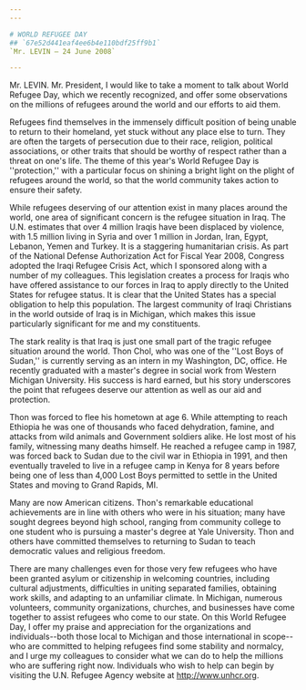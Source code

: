 ```yaml
---
---

# WORLD REFUGEE DAY
## `67e52d441eaf4ee6b4e110bdf25ff9b1`
`Mr. LEVIN — 24 June 2008`

---
```



Mr. LEVIN. Mr. President, I would like to take a moment to talk about 
World Refugee Day, which we recently recognized, and offer some 
observations on the millions of refugees around the world and our 
efforts to aid them.



Refugees find themselves in the immensely difficult position of being 
unable to return to their homeland, yet stuck without any place else to 
turn. They are often the targets of persecution due to their race, 
religion, political associations, or other traits that should be worthy 
of respect rather than a threat on one's life. The theme of this year's 
World Refugee Day is ''protection,'' with a particular focus on shining 
a bright light on the plight of refugees around the world, so that the 
world community takes action to ensure their safety.

While refugees deserving of our attention exist in many places around 
the world, one area of significant concern is the refugee situation in 
Iraq. The U.N. estimates that over 4 million Iraqis have been displaced 
by violence, with 1.5 million living in Syria and over 1 million in 
Jordan, Iran, Egypt, Lebanon, Yemen and Turkey. It is a staggering 
humanitarian crisis. As part of the National Defense Authorization Act 
for Fiscal Year 2008, Congress adopted the Iraqi Refugee Crisis Act, 
which I sponsored along with a number of my colleagues. This 
legislation creates a process for Iraqis who have offered assistance to 
our forces in Iraq to apply directly to the United States for refugee 
status. It is clear that the United States has a special obligation to 
help this population. The largest community of Iraqi Christians in the 
world outside of Iraq is in Michigan, which makes this issue 
particularly significant for me and my constituents.

The stark reality is that Iraq is just one small part of the tragic 
refugee situation around the world. Thon Chol, who was one of the 
''Lost Boys of Sudan,'' is currently serving as an intern in my 
Washington, DC, office. He recently graduated with a master's degree in 
social work from Western Michigan University. His success is hard 
earned, but his story underscores the point that refugees deserve our 
attention as well as our aid and protection.

Thon was forced to flee his hometown at age 6. While attempting to 
reach Ethiopia he was one of thousands who faced dehydration, famine, 
and attacks from wild animals and Government soldiers alike. He lost 
most of his family, witnessing many deaths himself. He reached a 
refugee camp in 1987, was forced back to Sudan due to the civil war in 
Ethiopia in 1991, and then eventually traveled to live in a refugee 
camp in Kenya for 8 years before being one of less than 4,000 Lost Boys 
permitted to settle in the United States and moving to Grand Rapids, 
MI.

Many are now American citizens. Thon's remarkable educational 
achievements are in line with others who were in his situation; many 
have sought degrees beyond high school, ranging from community college 
to one student who is pursuing a master's degree at Yale University. 
Thon and others have committed themselves to returning to Sudan to 
teach democratic values and religious freedom.

There are many challenges even for those very few refugees who have 
been granted asylum or citizenship in welcoming countries, including 
cultural adjustments, difficulties in uniting separated families, 
obtaining work skills, and adapting to an unfamiliar climate. In 
Michigan, numerous volunteers, community organizations, churches, and 
businesses have come together to assist refugees who come to our state. 
On this World Refugee Day, I offer my praise and appreciation for the 
organizations and individuals--both those local to Michigan and those 
international in scope--who are committed to helping refugees find some 
stability and normalcy, and I urge my colleagues to consider what we 
can do to help the millions who are suffering right now. Individuals 
who wish to help can begin by visiting the U.N. Refugee Agency website 
at http://www.unhcr.org.
